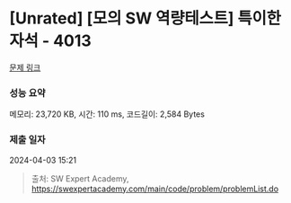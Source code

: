 # [Unrated] [모의 SW 역량테스트] 특이한 자석 - 4013 

[문제 링크](https://swexpertacademy.com/main/code/problem/problemDetail.do?contestProbId=AWIeV9sKkcoDFAVH) 

### 성능 요약

메모리: 23,720 KB, 시간: 110 ms, 코드길이: 2,584 Bytes

### 제출 일자

2024-04-03 15:21



> 출처: SW Expert Academy, https://swexpertacademy.com/main/code/problem/problemList.do
